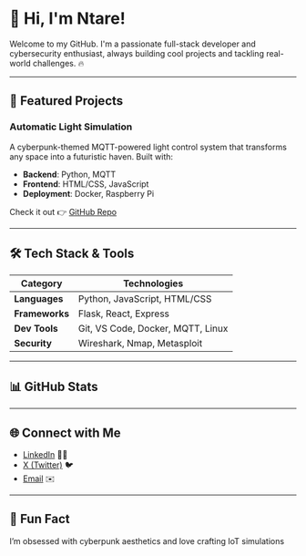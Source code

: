 # 👋 Hi, I'm Ntare!

Welcome to my GitHub. I'm a passionate full-stack developer and cybersecurity enthusiast, always building cool projects and tackling real-world challenges. 🔥

---

## 🚀 Featured Projects

### Automatic Light Simulation



A cyberpunk-themed MQTT-powered light control system that transforms any space into a futuristic haven. Built with:

- **Backend**: Python, MQTT
- **Frontend**: HTML/CSS, JavaScript
- **Deployment**: Docker, Raspberry Pi

Check it out 👉 [GitHub Repo](https://github.com/Ntarekp/Automatic-Light-Simulation)

---

## 🛠️ Tech Stack & Tools

| Category       | Technologies                      |
| -------------- | --------------------------------- |
| **Languages**  | Python, JavaScript, HTML/CSS      |
| **Frameworks** | Flask, React, Express             |
| **Dev Tools**  | Git, VS Code, Docker, MQTT, Linux |
| **Security**   | Wireshark, Nmap, Metasploit       |

---

## 📊 GitHub Stats



---

## 🌐 Connect with Me

- [LinkedIn](https://www.linkedin.com/in/ntare-kayitare-prince-267379334/) 🧑‍💼
- [X (Twitter)](https://x.com/kpntare) 🐦
- [Email](mailto\:kpntare@gmail.com) ✉️

---

## 🎉 Fun Fact

I’m obsessed with cyberpunk aesthetics and love crafting IoT simulations
